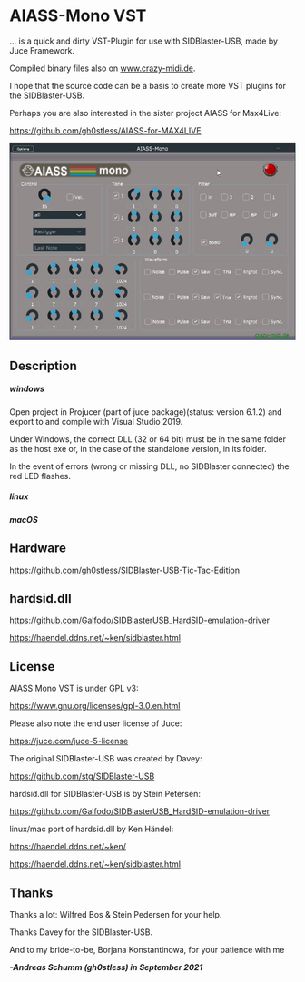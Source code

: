 # AIASS-Mono VST

... is a quick and dirty VST-Plugin for use with SIDBlaster-USB, made by Juce Framework.

Compiled binary files also on www.crazy-midi.de.

I hope that the source code can be a basis to create more VST plugins for the SIDBlaster-USB. 

Perhaps you are also interested in the sister project AIASS for Max4Live:

https://github.com/gh0stless/AIASS-for-MAX4LIVE

![](./doc/AIASS-Mono%20VST%20Preview.jpg)

## Description

##### windows

Open project in Projucer (part of juce package)(status: version 6.1.2) and export to and compile with Visual Studio 2019.

Under Windows, the correct DLL (32 or 64 bit) must be in the same folder as the host exe or, in the case of the standalone version, in its folder.

In the event of errors (wrong or missing DLL, no SIDBlaster connected) the red LED flashes.

##### linux

##### macOS

## Hardware

https://github.com/gh0stless/SIDBlaster-USB-Tic-Tac-Edition

## hardsid.dll

https://github.com/Galfodo/SIDBlasterUSB_HardSID-emulation-driver

https://haendel.ddns.net/~ken/sidblaster.html

## License

AIASS Mono VST is under GPL v3:

 https://www.gnu.org/licenses/gpl-3.0.en.html

Please also note the end user license of Juce: 

https://juce.com/juce-5-license

The original SIDBlaster-USB was created by Davey:

https://github.com/stg/SIDBlaster-USB

hardsid.dll for SIDBlaster-USB is by Stein Petersen:

https://github.com/Galfodo/SIDBlasterUSB_HardSID-emulation-driver

linux/mac port of hardsid.dll by Ken Händel:

https://haendel.ddns.net/~ken/

https://haendel.ddns.net/~ken/sidblaster.html

## Thanks

Thanks a lot: Wilfred Bos & Stein Pedersen for your help. 

Thanks Davey for the SIDBlaster-USB.

And to my bride-to-be, Borjana Konstantinowa,  for your patience with me 

***-Andreas Schumm (gh0stless) in September 2021***

